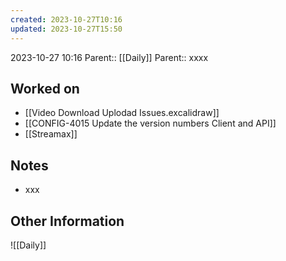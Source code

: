 ```yaml
---
created: 2023-10-27T10:16
updated: 2023-10-27T15:50
---
```

2023-10-27 10:16
Parent:: [[Daily]] 
Parent:: xxxx
## Worked on

- [[Video Download Uplodad Issues.excalidraw]]
- [[CONFIG-4015 Update the version numbers Client and API]]
- [[Streamax]]

## Notes

- xxx

## Other Information

![[Daily]]
